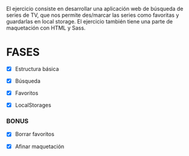 El ejercicio consiste en desarrollar una aplicación web de búsqueda de series de TV, que nos permite
des/marcar las series como favoritas y guardarlas en local storage.
El ejercicio también tiene una parte de maquetación con HTML y Sass.


# FASES

- [x] Estructura básica

- [x] Búsqueda

- [x] Favoritos

- [x] LocalStorages

### BONUS

- [x] Borrar favoritos

- [x] Afinar maquetación

